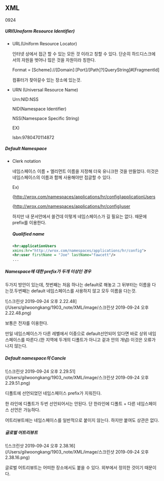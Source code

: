 ## XML

0924

##### URI(Unoform Resource Identifier)

- URL(Uniform Resource Locator)

  인터넷 상에서 접근 할 수 있는 모든 것 이라고 칭할 수 있다. 단순히 하드디스크에서의 자원을 벗어나 많은 것을 자원이라 칭한다. 

  Format = [Scheme]://[Domain]:[Port]/[Path]?[QueryString]#[FragmentId]

  컴퓨터가 찾아갈수 있는 장소에 있는것.

- URN (Universal Resource Name)

  Urn:NID:NSS

  NID(Namespace Identifier)

  NSS(Namespace Specific String)

  EX)

  Isbn:9780470114872

##### Default Namespace

- Clerk notation

  네임스페이스 이름 + 엘리먼트 이름을 지정해 더욱 유니크한 것을 만들었다. 이것은 네임스페이스의 이름과 함께 사용해야만 접글할 수 있다.

  Ex)

  {http://wrox.com/namespaces/applications/hr/config}applicationUsers

  {http://wrox.com/namespaces/applications/hr/config}user

  하지만 내 문서안에서 쓸건데 이렇게 네임스페이스가 길 필요는 없다. 때문에 prefix를 이용한다.

  ##### Qualified name

  ```xml
  <hr:applicationUsers
  xmins:hr="http://wrox.com/namespaces/applications/hr/config">
  <hr:user firstName = "Joe" lastName="fawcett"/>
  ...
  ```

##### Namespace에 대한 prefix가 두개 이상인 경우

두가지 방안이 있는데, 첫번째는 처음 하나는 default로 해놓고 그 뒤부터는 이름을 다는것.두번째는 default 네임스페이스를 사용하지 않고 모두 이름을 다는것.

![스크린샷 2019-09-24 오후 2.22.48](/Users/gilwoongkang/1903_note/XML/image/스크린샷 2019-09-24 오후 2.22.48.png)

보통은 전자를 이용한다.

만일 네임스페이스가 다른 레벨에서 이중으로 default선언되어 있다면 바로 상위 네임스페이스를 따른다.(한 지역에 두개의 디폴트가 아니고 겉과 안의 개념) 이것은 오류가 나지 않는다. 

##### Default namespace의 Cancle

![스크린샷 2019-09-24 오후 2.29.51](/Users/gilwoongkang/1903_note/XML/image/스크린샷 2019-09-24 오후 2.29.51.png)

디폴트에 선언되었던 네임스페이스 prefix가 지워진다.

한 라인에 디폴트가 두번 선언되어서는 안된다. 단 한라인에 디폴트 + 다른 네임스페이스 선언은 가능하다.

어트리뷰트에는 네임스페이스를 일반적으로 붙이지 않는다. 하지만 붙여도 상관은 없다. 

##### 글로벌 어트리뷰트  

![스크린샷 2019-09-24 오후 2.38.16](/Users/gilwoongkang/1903_note/XML/image/스크린샷 2019-09-24 오후 2.38.16.png)

글로벌 어트리뷰트는 어떠한 장소에서도 붙을 수 있다. 외부에서 정의한 것이기 때문이다.